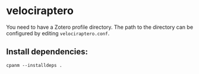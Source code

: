 # velociraptero

You need to have a Zotero profile directory. The path to the directory can be
configured by editing `velociraptero.conf`.

## Install dependencies:

`
    cpanm --installdeps .
`
